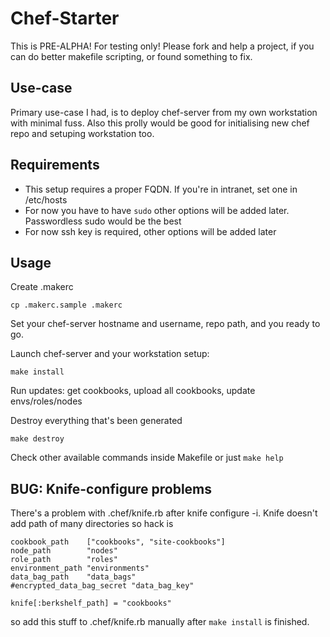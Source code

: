 Chef-Starter
============

This is PRE-ALPHA! For testing only!
Please fork and help a project, if you can do better makefile scripting, or found something to fix.

Use-case
--------

Primary use-case I had, is to deploy chef-server from my own workstation with minimal fuss.
Also this prolly would be good for initialising new chef repo and setuping workstation too.

Requirements
------------

* This setup requires a proper FQDN. If you're in intranet, set one in /etc/hosts
* For now you have to have ```sudo``` other options will be added later. Passwordless sudo would be the best
* For now ssh key is required, other options will be added later

Usage
-----

Create .makerc
```
cp .makerc.sample .makerc
```
Set your chef-server hostname and username, repo path, and you ready to go.

Launch chef-server and your workstation setup:
```
make install
```

Run updates: get cookbooks, upload all cookbooks, update envs/roles/nodes

Destroy everything that's been generated
```
make destroy
```

Check other available commands inside Makefile or just ```make help```

BUG: Knife-configure problems
-----------------------------

There's a problem with .chef/knife.rb after knife configure -i. Knife doesn't add path of many directories so hack is

```
cookbook_path    ["cookbooks", "site-cookbooks"]
node_path        "nodes"
role_path        "roles"
environment_path "environments"
data_bag_path    "data_bags"
#encrypted_data_bag_secret "data_bag_key"

knife[:berkshelf_path] = "cookbooks"

```

so add this stuff to .chef/knife.rb manually after ```make install``` is finished.



